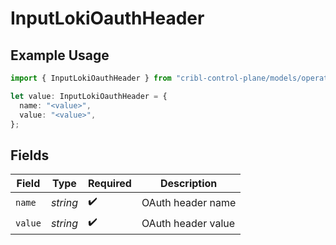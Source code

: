 # InputLokiOauthHeader

## Example Usage

```typescript
import { InputLokiOauthHeader } from "cribl-control-plane/models/operations";

let value: InputLokiOauthHeader = {
  name: "<value>",
  value: "<value>",
};
```

## Fields

| Field              | Type               | Required           | Description        |
| ------------------ | ------------------ | ------------------ | ------------------ |
| `name`             | *string*           | :heavy_check_mark: | OAuth header name  |
| `value`            | *string*           | :heavy_check_mark: | OAuth header value |